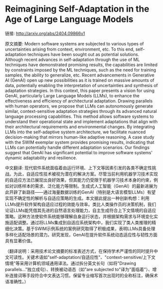 # Reimagining Self-Adaptation in the Age of Large Language Models

链接: http://arxiv.org/abs/2404.09866v1

原文摘要:
Modern software systems are subjected to various types of uncertainties
arising from context, environment, etc. To this end, self-adaptation techniques
have been sought out as potential solutions. Although recent advances in
self-adaptation through the use of ML techniques have demonstrated promising
results, the capabilities are limited by constraints imposed by the ML
techniques, such as the need for training samples, the ability to generalize,
etc. Recent advancements in Generative AI (GenAI) open up new possibilities as
it is trained on massive amounts of data, potentially enabling the
interpretation of uncertainties and synthesis of adaptation strategies. In this
context, this paper presents a vision for using GenAI, particularly Large
Language Models (LLMs), to enhance the effectiveness and efficiency of
architectural adaptation. Drawing parallels with human operators, we propose
that LLMs can autonomously generate similar, context-sensitive adaptation
strategies through its advanced natural language processing capabilities. This
method allows software systems to understand their operational state and
implement adaptations that align with their architectural requirements and
environmental changes. By integrating LLMs into the self-adaptive system
architecture, we facilitate nuanced decision-making that mirrors human-like
adaptive reasoning. A case study with the SWIM exemplar system provides
promising results, indicating that LLMs can potentially handle different
adaptation scenarios. Our findings suggest that GenAI has significant potential
to improve software systems' dynamic adaptability and resilience.

中文翻译:
现代软件系统面临着由运行环境、上下文等因素引发的各类不确定性挑战。为此，自适应性技术被视为潜在的解决方案。尽管当前利用机器学习技术实现的自适应方法已展现出良好效果，但其能力仍受限于机器学习技术本身的约束，例如对训练样本的需求、泛化能力等限制。生成式人工智能（GenAI）的最新进展为此开辟了新路径——通过海量数据训练的GenAI（特别是大语言模型LLMs）有望实现不确定性的解析与自适应策略的生成。本文据此提出一种创新构想：利用LLMs提升软件架构自适应过程的效能与效率。类比人类操作员的决策机制，我们论证LLMs能凭借其先进的自然语言处理能力，自主生成符合上下文情境的自适应策略。这种方法使软件系统能够理解自身运行状态，并根据架构需求与环境变化实施适配调整。通过将LLMs集成到自适应系统架构中，我们实现了类人类推理的精细化决策。基于SWIM示例系统的案例研究取得了积极成果，表明LLMs具备处理多样化适配场景的潜力。研究发现，GenAI在提升软件系统动态适应性与韧性方面具有显著价值。

（翻译说明：采用技术论文摘要的标准表述方式，在保持学术严谨性的同时提升中文可读性。关键术语如"self-adaptation/自适应性"、"context-sensitive/上下文情境"等采用计算机领域通用译法。通过拆分英文长句（如将"Drawing parallels..."独立成句）、转换被动语态（如"are subjected to"译为"面临着"）、增补连接词等手段符合中文表达习惯。保留专业缩写首次出现时的全称标注，确保术语准确性。）
